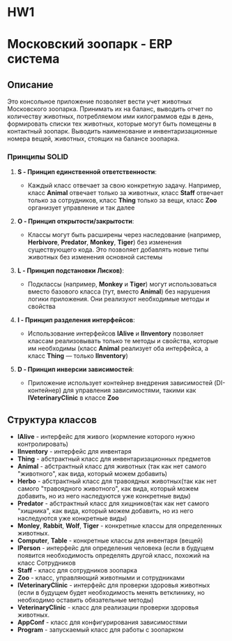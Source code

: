# HW1
# Московский зоопарк - ERP система

## Описание
Это консольное приложение позволяет вести учет животных Московского зоопарка. Принимать их на баланс, выводить отчет по количеству животных, потребляемом ими килограммов еды в день, формировать списки тех животных, которые могут быть помещены в контактный зоопарк. Выводить наименование и инвентаризационные номера вещей, животных, стоящих на балансе зоопарка.

### Принципы SOLID

1. **S - Принцип единственной ответственности**:
   - Каждый класс отвечает за свою конкретную задачу. Например, класс **Animal** отвечает только за животных, класс **Staff** отвечает только за сотрудников, класс **Thing** только за вещи, класс **Zoo** организует управление и так далее
2. **O - Принцип открытости/закрытости**:
   - Классы могут быть расширены через наследование (например, **Herbivore**, **Predator**, **Monkey**, **Tiger**) без изменения существующего кода. Это позволяет добавлять новые типы животных без изменения основной системы

3. **L - Принцип подстановки Лисков)**:
   - Подклассы (например, **Monkey** и **Tiger**) могут использоваться вместо базового класса (тут, вместо **Animal**) без нарушения логики приложения. Они реализуют необходимые методы и свойства

4. **I - Принцип разделения интерфейсов**:
   - Использование интерфейсов **IAlive** и **IInventory** позволяет классам реализовывать только те методы и свойства, которые им необходимы (класс **Animal** реализует оба интерфейса, а класс **Thing** — только **IInventory**)

5. **D - Принцип инверсии зависимостей**:
   - Приложение использует контейнер внедрения зависимостей (DI-контейнер) для управления зависимостями, такими как **IVeterinaryClinic** в классе **Zoo**

## Структура классов
- **IAlive** - интерфейс для живого (кормление которого нужно контролировать)
- **IInventory** - интерфейс для инвентаря
- **Thing** - абстрактный класс для инвентаризационных предметов
- **Animal** - абстрактный класс для животных (так как нет самого "животного", как вида, который можем добавить)
- **Herbo** - абстрактный класс для травоядных животных(так как нет самого "травоядного животного", как вида, который можем добавить, но из него наследуются уже конкретные виды)
- **Predator** - абстрактный класс для хищников(так как нет самого "хищника", как вида, который можем добавить, но из него наследуются уже конкретные виды)
- **Monley**, **Rabbit**, **Wolf**, **Tiger** - конкретные классы для определенных животных.
- **Computer**, **Table** - конкретные классы для инвентаря (вещей)
- **IPerson** - интерфейс для определения человека (если в будущем появится необходимость определять другой класс, похожий на класс Сотрудников
- **Staff** - класс для сотрудников зоопарка
- **Zoo** - класс, управляющий животными и сотрудниками
- **IVeterinaryClinic** - интерфейс для проверки здоровья животных (если в будущем будет необходимость менять ветклинику, но необходимо оставить обязательные методы)
- **VeterinaryClinic** - класс для реализации проверки здоровья животных.
- **AppConf** - класс для конфигурирования зависимостями
- **Program** - запускаемый класс для работы с зоопарком
